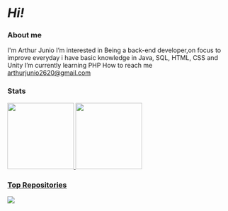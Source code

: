 # *Hi!*
### About me
I'm Arthur Junio
I’m interested in Being a back-end developer,on focus to improve everyday
i have basic knowledge in Java, SQL, HTML, CSS and Unity
I’m currently learning PHP
How to reach me arthurjunio2620@gmail.com

### Stats
<div>
  <a href="https://github.com/ArthurJ26">
  <img height="150em" src="https://github-readme-stats.vercel.app/api?username=ArthurJ26&theme=purple&show_icons=true"/>
  <img height="150em" src="https://github-readme-stats.vercel.app/api/top-langs/?username=ArthurJ26&layout=compact&langs_count=8&theme=purple"/>
</div>

### Top Repositories
<a href="https://github.com/ArthurJ26/Projetos">
  <img align="center" src="https://github-readme-stats.vercel.app/api/pin/?username=ArthurJ26&repo=Projetos&theme=purple" />
</a>
